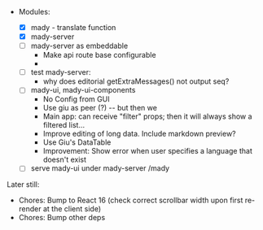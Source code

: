 - Modules:

  - [x] mady - translate function
  - [x] mady-server
  - [ ] mady-server as embeddable
    - Make api route base configurable
    -
  - [ ] test mady-server:
    - why does editorial getExtraMessages() not output seq?
  - [ ] mady-ui, mady-ui-components
    - No Config from GUI
    - Use giu as peer (?) -- but then we
    - Main app: can receive "filter" props; then it will always show a filtered list...
    - Improve editing of long data. Include markdown preview?
    - Use Giu's DataTable
    - Improvement: Show error when user specifies a language that doesn't exist
  - [ ] serve mady-ui under mady-server /mady

Later still:

- Chores: Bump to React 16 (check correct scrollbar width upon first re-render at the client side)
- Chores: Bump other deps
